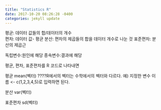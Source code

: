 ```yaml
---
title: "Statistics R"
date: 2017-10-20 08:26:28 -0400
categories: jekyll update
---
```

평균: 데이터 값들의 합/데이터의 개수  
편차: 데이터 값- 평균
분산: 편차의 제곱들의 합을 데이터 개수로 나눈 것
표준편차: 분산의 제곱근

독립변수:원인에 해당
종속변수:결과에 해당

평균, 편차, 표준편차를 R 코드로 나타내면

평균 
mean(벡터)    ????R에서의 벡터는 수학에서의 벡터와 다르다. 예) 지정한 변수 이름 <- c(1,2,3,4,5)로 입력하면 된다.

분산
var(벡터)

표준편차
sd(벡터)

